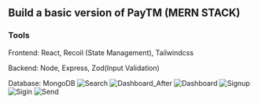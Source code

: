 
## Build a basic version of PayTM (MERN STACK)

### Tools

Frontend: React, Recoil (State Management), Tailwindcss

Backend: Node, Express, Zod(Input Validation)

Database: MongoDB
![Search](https://github.com/Aniruddha-VS/payments-app/assets/69744463/bdd496b5-6053-43b4-8e4f-c8539f90ed73)
![Dashboard_After](https://github.com/Aniruddha-VS/payments-app/assets/69744463/969af94a-d7d4-4bb2-a766-ebca0611c343)
![Dashboard](https://github.com/Aniruddha-VS/payments-app/assets/69744463/60582371-7809-40c6-935e-104c2009a724)
![Signup](https://github.com/Aniruddha-VS/payments-app/assets/69744463/24a4ba52-5dbb-4801-8260-813942832f72)
![Sigin](https://github.com/Aniruddha-VS/payments-app/assets/69744463/460a6e2f-8034-472b-a4df-e2ff4dca8220)
![Send](https://github.com/Aniruddha-VS/payments-app/assets/69744463/418dfbb3-c1a9-446a-b026-d8a6d9be397a)


